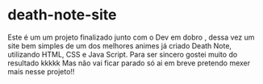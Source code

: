 # death-note-site
Este é um um projeto finalizado junto com o Dev em dobro , dessa vez um site bem simples de um dos melhores animes já criado Death Note, utilizando HTML, CSS e Java Script. Para ser sincero gostei muito do resultado kkkkk Mas não vai ficar parado só ai em breve pretendo mexer mais nesse projeto!!

